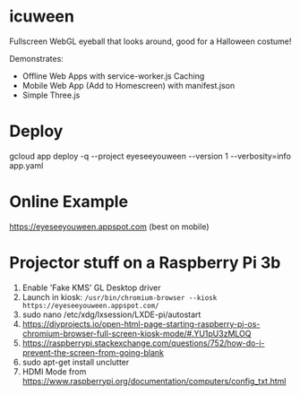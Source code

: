 # icuween

Fullscreen WebGL eyeball that looks around, good for a Halloween costume!

Demonstrates: 

* Offline Web Apps with service-worker.js Caching
* Mobile Web App (Add to Homescreen) with manifest.json
* Simple Three.js 

# Deploy

gcloud app deploy -q --project eyeseeyouween --version 1 --verbosity=info app.yaml

# Online Example

https://eyeseeyouween.appspot.com (best on mobile)

# Projector stuff on a Raspberry Pi 3b

1. Enable 'Fake KMS' GL Desktop driver
2. Launch in kiosk: `/usr/bin/chromium-browser --kiosk  https://eyeseeyouween.appspot.com/`
3. sudo nano  /etc/xdg/lxsession/LXDE-pi/autostart
4. https://diyprojects.io/open-html-page-starting-raspberry-pi-os-chromium-browser-full-screen-kiosk-mode/#.YU1pU3zMLOQ
5. https://raspberrypi.stackexchange.com/questions/752/how-do-i-prevent-the-screen-from-going-blank
6. sudo apt-get install unclutter
7. HDMI Mode from https://www.raspberrypi.org/documentation/computers/config_txt.html
